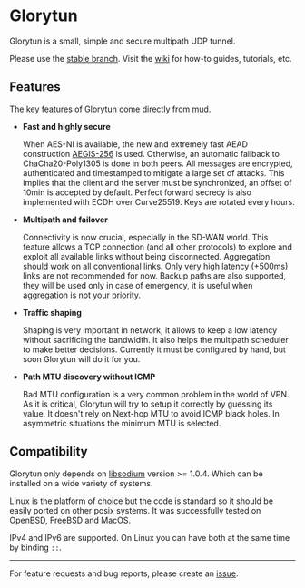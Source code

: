 # Glorytun

Glorytun is a small, simple and secure multipath UDP tunnel.

Please use the [stable branch](https://github.com/angt/glorytun/tree/stable).
Visit the [wiki](https://github.com/angt/glorytun/wiki) for how-to guides,
tutorials, etc.

## Features

The key features of Glorytun come directly from [mud](https://github.com/angt/mud).

 * **Fast and highly secure**

   When AES-NI is available, the new and extremely fast AEAD construction
   [AEGIS-256](https://github.com/angt/aegis256) is used.
   Otherwise, an automatic fallback to ChaCha20-Poly1305 is done in both peers.
   All messages are encrypted, authenticated and timestamped to mitigate a
   large set of attacks.
   This implies that the client and the server must be synchronized,
   an offset of 10min is accepted by default.
   Perfect forward secrecy is also implemented with ECDH over Curve25519.
   Keys are rotated every hours.

 * **Multipath and failover**

   Connectivity is now crucial, especially in the SD-WAN world.
   This feature allows a TCP connection (and all other protocols) to explore
   and exploit all available links without being disconnected.
   Aggregation should work on all conventional links.
   Only very high latency (+500ms) links are not recommended for now.
   Backup paths are also supported, they will be used only in case of emergency,
   it is useful when aggregation is not your priority.

 * **Traffic shaping**

   Shaping is very important in network, it allows to keep a low latency
   without sacrificing the bandwidth.
   It also helps the multipath scheduler to make better decisions.
   Currently it must be configured by hand, but soon Glorytun will do it
   for you.

 * **Path MTU discovery without ICMP**

   Bad MTU configuration is a very common problem in the world of VPN.
   As it is critical, Glorytun will try to setup it correctly by guessing
   its value.
   It doesn't rely on Next-hop MTU to avoid ICMP black holes.
   In asymmetric situations the minimum MTU is selected.

## Compatibility

Glorytun only depends on [libsodium](https://github.com/jedisct1/libsodium)
version >= 1.0.4.
Which can be installed on a wide variety of systems.

Linux is the platform of choice but the code is standard so it should be
easily ported on other posix systems.
It was successfully tested on OpenBSD, FreeBSD and MacOS.

IPv4 and IPv6 are supported.
On Linux you can have both at the same time by binding `::`.

---
For feature requests and bug reports,
please create an [issue](https://github.com/angt/glorytun/issues).
